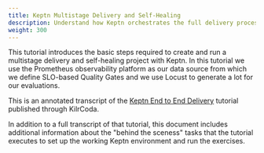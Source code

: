 ```yaml
---
title: Keptn Multistage Delivery and Self-Healing
description: Understand how Keptn orchestrates the full delivery process
weight: 300
---
```


This tutorial introduces the basic steps required
to create and run a multistage delivery and self-healing project with Keptn.
In this tutorial we use the Prometheus observability platform
as our data source from which we define SLO-based Quality Gates
and we use Locust to generate a lot for our evaluations.

This is an annotated transcript of the
[Keptn End to End Delivery](https://killercoda.com/keptn/scenario/keptn-end-to-end-delivery)
tutorial published through KilrCoda.

In addition to a full transcript of that tutorial,
this document includes additional information about the "behind the sceness" tasks
that the tutorial executes to set up the working Keptn environment
and run the exercises.

